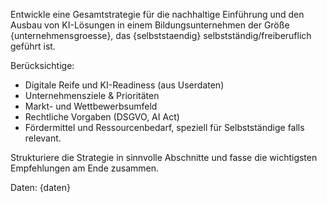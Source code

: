 Entwickle eine Gesamtstrategie für die nachhaltige Einführung und den Ausbau von KI-Lösungen in einem Bildungsunternehmen der Größe {unternehmensgroesse}, das {selbststaendig} selbstständig/freiberuflich geführt ist.

Berücksichtige:
- Digitale Reife und KI-Readiness (aus Userdaten)
- Unternehmensziele & Prioritäten
- Markt- und Wettbewerbsumfeld
- Rechtliche Vorgaben (DSGVO, AI Act)
- Fördermittel und Ressourcenbedarf, speziell für Selbstständige falls relevant.

Strukturiere die Strategie in sinnvolle Abschnitte und fasse die wichtigsten Empfehlungen am Ende zusammen.

Daten:
{daten}
